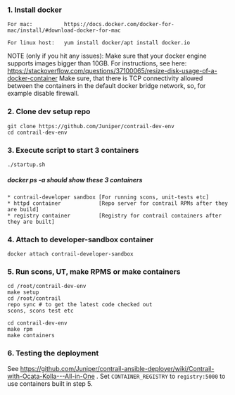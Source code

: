 ### 1. Install docker
```
For mac:          https://docs.docker.com/docker-for-mac/install/#download-docker-for-mac
```
```
For linux host:   yum install docker/apt install docker.io
```

NOTE (only if you hit any issues): 
Make sure that your docker engine supports images bigger than 10GB. For instructions,
see here: https://stackoverflow.com/questions/37100065/resize-disk-usage-of-a-docker-container
Make sure, that there is TCP connectivity allowed between the containers in the default docker bridge network,
so, for example disable firewall.

### 2. Clone dev setup repo
```
git clone https://github.com/Juniper/contrail-dev-env
cd contrail-dev-env
```

### 3. Execute script to start 3 containers
```
./startup.sh
```

##### docker ps -a should show these 3 containers #####
```
* contrail-developer sandbox [For running scons, unit-tests etc]
* httpd container            [Repo server for contrail RPMs after they are build]
* registry container         [Registry for contrail containers after they are built]
```

### 4. Attach to developer-sandbox container

```
docker attach contrail-developer-sandbox
```

### 5. Run scons, UT, make RPMS or make containers

```
cd /root/contrail-dev-env
make setup
cd /root/contrail
repo sync # to get the latest code checked out
scons, scons test etc
```

```
cd contrail-dev-env
make rpm
make containers
```
### 6. Testing the deployment

See https://github.com/Juniper/contrail-ansible-deployer/wiki/Contrail-with-Ocata-Kolla---All-in-One .
Set `CONTAINER_REGISTRY` to `registry:5000` to use containers built in step 5.
